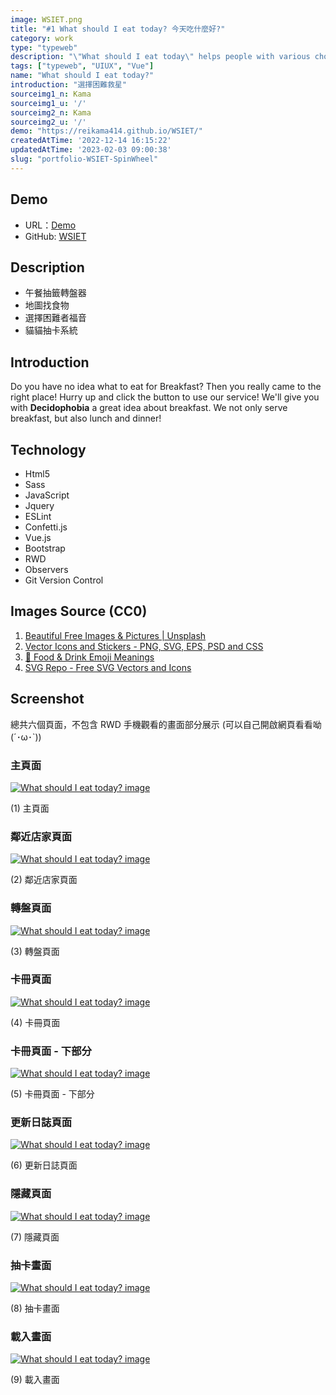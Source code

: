 ```yaml
---
image: WSIET.png
title: "#1 What should I eat today? 今天吃什麼好?"
category: work
type: "typeweb"
description: "\"What should I eat today\" helps people with various choice difficulties to randomly choose what to eat for lunch, combined with the card drawing system, allowing users to have entertainment while choosing lunch."
tags: ["typeweb", "UIUX", "Vue"]
name: "What should I eat today?"
introduction: "選擇困難救星"
sourceimg1_n: Kama
sourceimg1_u: '/'
sourceimg2_n: Kama
sourceimg2_u: '/'
demo: "https://reikama414.github.io/WSIET/"
createdAtTime: '2022-12-14 16:15:22'
updatedAtTime: '2023-02-03 09:00:38'
slug: "portfolio-WSIET-SpinWheel"
---
```



## Demo
- URL：[Demo](https://reikama414.github.io/WSIET/)
- GitHub: [WSIET](https://github.com/ReiKama414/WSIET)

## Description
- 午餐抽籤轉盤器
- 地圖找食物
- 選擇困難者福音
- 貓貓抽卡系統

## Introduction
Do you have no idea what to eat for Breakfast?
Then you really came to the right place! Hurry up and click the button to use our service! We'll give you with **Decidophobia** a great idea about breakfast. We not only serve breakfast, but also lunch and dinner!

## Technology
- Html5
- Sass
- JavaScript
- Jquery
- ESLint
- Confetti.js
- Vue.js
- Bootstrap
- RWD
- Observers
- Git Version Control

## Images Source (CC0)
1. [Beautiful Free Images & Pictures | Unsplash](https://unsplash.com)
2. [Vector Icons and Stickers - PNG, SVG, EPS, PSD and CSS](https://www.svgrepo.com)
3. [🍔 Food & Drink Emoji Meanings](https://emojipedia.org/food-drink)
4. [SVG Repo - Free SVG Vectors and Icons](https://www.flaticon.com)

## Screenshot
總共六個頁面，不包含 RWD 手機觀看的畫面部分展示 (可以自己開啟網頁看看呦(´･ω･`))

### 主頁面
<a href="/blog/WSIET-1.png" target="_blank">

![What should I eat today? image](/blog/WSIET-1.png "Index Page Image")

</a>
<p class="img-origin mt-1 mb-3 text-center px-5">(1) 主頁面</p>

### 鄰近店家頁面
<a href="/blog/WSIET-2.png" target="_blank">

![What should I eat today? image](/blog/WSIET-2.png "Nearby Cuisine Page Image")

</a>
<p class="img-origin mt-1 mb-3 text-center px-5">(2) 鄰近店家頁面</p>

### 轉盤頁面
<a href="/blog/WSIET.png" target="_blank">

![What should I eat today? image](/blog/WSIET.png "Spin wheel Page Image")

</a>
<p class="img-origin mt-1 mb-3 text-center px-5">(3) 轉盤頁面</p>

### 卡冊頁面
<a href="/blog/WSIET-3.png" target="_blank">

![What should I eat today? image](/blog/WSIET-3.png "Collection Page Image")

</a>
<p class="img-origin mt-1 mb-3 text-center px-5">(4) 卡冊頁面</p>

### 卡冊頁面 - 下部分
<a href="/blog/WSIET-3-1.png" target="_blank">

![What should I eat today? image](/blog/WSIET-3-1.png "Collection Page Image")

</a>
<p class="img-origin mt-1 mb-3 text-center px-5">(5) 卡冊頁面 - 下部分</p>

### 更新日誌頁面
<a href="/blog/WSIET-4.png" target="_blank">

![What should I eat today? image](/blog/WSIET-4.png "Updates Page Image")

</a>
<p class="img-origin mt-1 mb-3 text-center px-5">(6) 更新日誌頁面</p>

### 隱藏頁面
<a href="/blog/WSIET-5.png" target="_blank">

![What should I eat today? image](/blog/WSIET-5.png "Hidden Page Image")

</a>
<p class="img-origin mt-1 mb-3 text-center px-5">(7) 隱藏頁面</p>

### 抽卡畫面
<a href="/blog/WSIET-6.png" target="_blank">

![What should I eat today? image](/blog/WSIET-6.png "Card Page Image")

</a>
<p class="img-origin mt-1 mb-3 text-center px-5">(8) 抽卡畫面</p>

### 載入畫面
<a href="/blog/WSIET-7.png" target="_blank">

![What should I eat today? image](/blog/WSIET-7.png "Loading Page Image")

</a>
<p class="img-origin mt-1 mb-3 text-center px-5">(9) 載入畫面</p>

<!-- --------------------------------------- -->